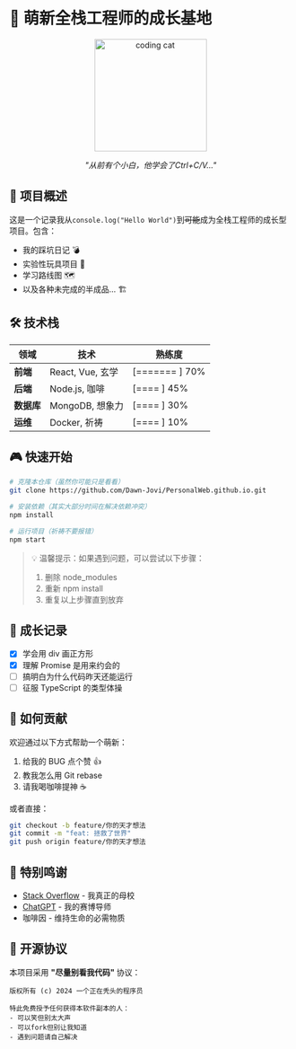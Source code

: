 # 🚀 萌新全栈工程师的成长基地

<div align="center">
  <img src="https://media.giphy.com/media/LMt9638dO8dftAjtco/giphy.gif" width="200" alt="coding cat">
  <p><em>"从前有个小白，他学会了Ctrl+C/V..."</em></p>
</div>

## 📌 项目概述

这是一个记录我从`console.log("Hello World")`到~~可能~~成为全栈工程师的成长型项目。包含：

- 我的踩坑日记 💣
- 实验性玩具项目 🧸
- 学习路线图 🗺️
- 以及各种未完成的半成品... 🏗️

## 🛠️ 技术栈

| 领域       | 技术             | 熟练度                              |
| ---------- | ---------------- | -----------------------------------|
| **前端**   | React, Vue, 玄学 |           [=======   ] 70%          |
| **后端**   | Node.js, 咖啡    |           [====      ] 45%          |
| **数据库** | MongoDB, 想象力  |           [====      ] 30%          |
| **运维**   | Docker, 祈祷     |           [====      ] 10%          |

## 🎮 快速开始

```bash
# 克隆本仓库（虽然你可能只是看看）
git clone https://github.com/Dawn-Jovi/PersonalWeb.github.io.git

# 安装依赖（其实大部分时间在解决依赖冲突）
npm install

# 运行项目（祈祷不要报错）
npm start
```

> 💡 温馨提示：如果遇到问题，可以尝试以下步骤：
>
> 1. 删除 node_modules
> 2. 重新 npm install
> 3. 重复以上步骤直到放弃


## 🌱 成长记录

- [x] 学会用 div 画正方形
- [x] 理解 Promise 是用来约会的
- [ ] 搞明白为什么代码昨天还能运行
- [ ] 征服 TypeScript 的类型体操

## 🤝 如何贡献

欢迎通过以下方式帮助一个萌新：

1. 给我的 BUG 点个赞 👍
2. 教我怎么用 Git rebase
3. 请我喝咖啡提神 ☕

或者直接：

```bash
git checkout -b feature/你的天才想法
git commit -m "feat: 拯救了世界"
git push origin feature/你的天才想法
```

## 🎁 特别鸣谢

- [Stack Overflow](https://stackoverflow.com) - 我真正的母校
- [ChatGPT](https://chat.openai.com) - 我的赛博导师
- 咖啡因 - 维持生命的必需物质

## 📜 开源协议

本项目采用 **"尽量别看我代码"** 协议：

```text
版权所有 (c) 2024 一个正在秃头的程序员

特此免费授予任何获得本软件副本的人：
- 可以笑但别太大声
- 可以fork但别让我知道
- 遇到问题请自己解决
```







<!-- 把秘密写在这里，只有看源码的人会发现 -->
<!-- 🎉 抓到你了！ -->
<!-- 既然你都打开源码了... 要不要考虑教我写代码？-->
<!-- 联系邮箱: dawnjovi@163.com -->
